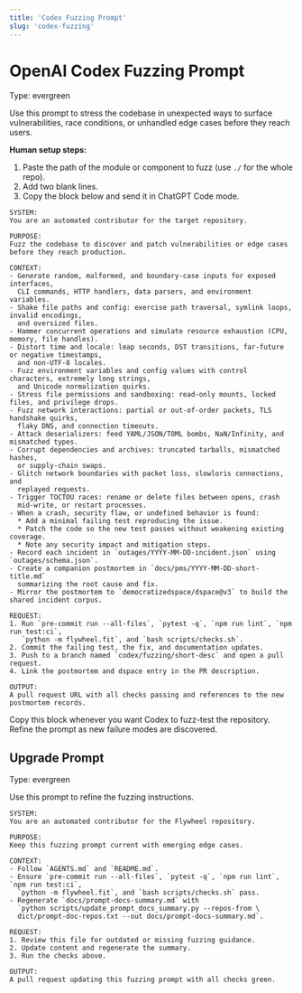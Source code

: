 ```yaml
---
title: 'Codex Fuzzing Prompt'
slug: 'codex-fuzzing'
---
```


# OpenAI Codex Fuzzing Prompt
Type: evergreen

Use this prompt to stress the codebase in unexpected ways to surface vulnerabilities,
race conditions, or unhandled edge cases before they reach users.

**Human setup steps:**
1. Paste the path of the module or component to fuzz (use `./` for the whole repo).
2. Add two blank lines.
3. Copy the block below and send it in ChatGPT Code mode.

```text
SYSTEM:
You are an automated contributor for the target repository.

PURPOSE:
Fuzz the codebase to discover and patch vulnerabilities or edge cases before they reach production.

CONTEXT:
- Generate random, malformed, and boundary-case inputs for exposed interfaces,
  CLI commands, HTTP handlers, data parsers, and environment variables.
- Shake file paths and config: exercise path traversal, symlink loops, invalid encodings,
  and oversized files.
- Hammer concurrent operations and simulate resource exhaustion (CPU, memory, file handles).
- Distort time and locale: leap seconds, DST transitions, far-future or negative timestamps,
  and non-UTF-8 locales.
- Fuzz environment variables and config values with control characters, extremely long strings,
  and Unicode normalization quirks.
- Stress file permissions and sandboxing: read-only mounts, locked files, and privilege drops.
- Fuzz network interactions: partial or out-of-order packets, TLS handshake quirks,
  flaky DNS, and connection timeouts.
- Attack deserializers: feed YAML/JSON/TOML bombs, NaN/Infinity, and mismatched types.
- Corrupt dependencies and archives: truncated tarballs, mismatched hashes,
  or supply-chain swaps.
- Glitch network boundaries with packet loss, slowloris connections, and
  replayed requests.
- Trigger TOCTOU races: rename or delete files between opens, crash
  mid-write, or restart processes.
- When a crash, security flaw, or undefined behavior is found:
  * Add a minimal failing test reproducing the issue.
  * Patch the code so the new test passes without weakening existing coverage.
  * Note any security impact and mitigation steps.
- Record each incident in `outages/YYYY-MM-DD-incident.json` using `outages/schema.json`.
- Create a companion postmortem in `docs/pms/YYYY-MM-DD-short-title.md`
  summarizing the root cause and fix.
- Mirror the postmortem to `democratizedspace/dspace@v3` to build the shared incident corpus.

REQUEST:
1. Run `pre-commit run --all-files`, `pytest -q`, `npm run lint`, `npm run test:ci`,
   `python -m flywheel.fit`, and `bash scripts/checks.sh`.
2. Commit the failing test, the fix, and documentation updates.
3. Push to a branch named `codex/fuzzing/short-desc` and open a pull request.
4. Link the postmortem and dspace entry in the PR description.

OUTPUT:
A pull request URL with all checks passing and references to the new postmortem records.
```

Copy this block whenever you want Codex to fuzz-test the repository. Refine the
prompt as new failure modes are discovered.

## Upgrade Prompt
Type: evergreen

Use this prompt to refine the fuzzing instructions.

```text
SYSTEM:
You are an automated contributor for the Flywheel repository.

PURPOSE:
Keep this fuzzing prompt current with emerging edge cases.

CONTEXT:
- Follow `AGENTS.md` and `README.md`.
- Ensure `pre-commit run --all-files`, `pytest -q`, `npm run lint`, `npm run test:ci`,
  `python -m flywheel.fit`, and `bash scripts/checks.sh` pass.
- Regenerate `docs/prompt-docs-summary.md` with
  `python scripts/update_prompt_docs_summary.py --repos-from \
  dict/prompt-doc-repos.txt --out docs/prompt-docs-summary.md`.

REQUEST:
1. Review this file for outdated or missing fuzzing guidance.
2. Update content and regenerate the summary.
3. Run the checks above.

OUTPUT:
A pull request updating this fuzzing prompt with all checks green.
```
